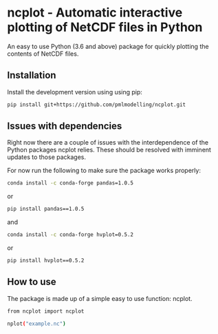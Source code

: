 
# ncplot - Automatic interactive plotting of NetCDF files in Python 

An easy to use Python (3.6 and above) package for quickly plotting the contents of NetCDF files. 


## Installation


Install the development version using using pip:
```sh
pip install git+https://github.com/pmlmodelling/ncplot.git
```




## Issues with dependencies 

Right now there are a couple of issues with the interdependence of the Python packages ncplot relies. These should be resolved with imminent updates to those packages.

For now run the following to make sure the package works properly:

```sh
conda install -c conda-forge pandas=1.0.5 
```

or

```sh
pip install pandas==1.0.5
```

and


```sh
conda install -c conda-forge hvplot=0.5.2
```

or

```sh
pip install hvplot==0.5.2
```

## How to use

The package is made up of a simple easy to use function: ncplot.

```sh
from ncplot import ncplot

nplot("example.nc")

```









